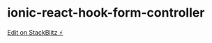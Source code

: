 # ionic-react-hook-form-controller

[Edit on StackBlitz ⚡️](https://stackblitz.com/edit/ionic-react-hook-form-controller)